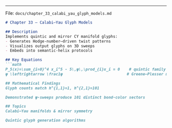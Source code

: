 
---

File: `docs/chapter_33_calabi_yau_glyph_models.md`  
```markdown
# Chapter 33 – Calabi–Yau Glyph Models

## Description  
Implements quintic and mirror CY manifold glyphs:  
- Generates Hodge-number–driven twist patterns  
- Visualizes output glyphs on 3D sweeps  
- Embeds into semantic-helix protocols  

## Key Equations
```math
P_5(x)=\sum_{i=0}^4 x_i^5 - 5\,ψ\,\prod_{i}x_i = 0    # quintic family  
ψ \leftrightarrow \frac1ψ                            # Greene–Plesser mirror map

## Mathematical Findings
Glyph counts match h^{1,1}=1, h^{2,1}=101

Demonstrated ψ-sweeps produce 101 distinct bond-color sectors

## Topics
Calabi–Yau manifolds & mirror symmetry

Quintic glyph generation algorithms
